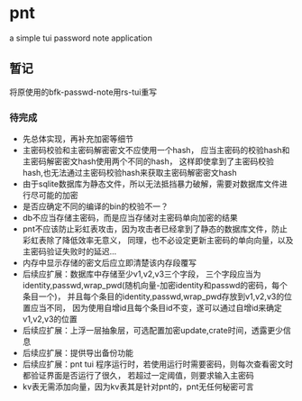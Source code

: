 # pnt
a simple tui password note application

## 暂记

将原使用的bfk-passwd-note用rs-tui重写

### 待完成

* 先总体实现，再补充加密等细节
* 主密码校验和主密码解密密文不应使用一个hash，
应当主密码的校验hash和主密码解密密文hash使用两个不同的hash，
这样即使拿到了主密码校验hash,也无法通过主密码校验hash来获取主密码解密密文hash
* 由于sqlite数据库为静态文件，所以无法抵挡暴力破解，需要对数据库文件进行尽可能的加密
* 是否应确定不同的编译的bin的校验不一？
* db不应当存储主密码，而是应当存储对主密码单向加密的结果
* pnt不应该防止彩虹表攻击，因为攻击者已经拿到了静态的数据库文件，防止彩虹表除了降低效率无意义，
同理，也不必设定更新主密码的单向向量，以及主密码验证失败时的延迟...
* 内存中显示存储的密文后应立即清楚该内存段覆写
* 后续应扩展：数据库中存储至少v1,v2,v3三个字段，
三个字段应当为identity,passwd,wrap_pwd(随机向量-加密identity和passwd的密码，每个条目一个)，
并且每个条目的identity,passwd,wrap_pwd存放到v1,v2,v3的位置应当不同，
因为使用自增id且每个条目id不变，遂可以通过自增id来确定v1,v2,v3的位置
* 后续应扩展：上浮一层抽象层，可选配置加密update,crate时间，透露更少信息
* 后续应扩展：提供导出备份功能
* 后续应扩展：pnt tui 程序运行时，若使用运行时需要密码，则每次查看密文时都验证界面是否运行了很久，
若超过一定阈值，则要求输入主密码
* kv表无需添加向量，因为kv表其是针对pnt的，pnt无任何秘密可言